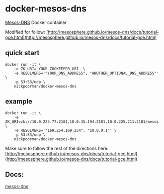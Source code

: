 # docker-mesos-dns

[Mesos-DNS](https://github.com/mesosphere/mesos-dns) Docker container

Modified for follow: [http://mesosphere.github.io/mesos-dns/docs/tutorial-gce.html](http://mesosphere.github.io/mesos-dns/docs/tutorial-gce.html)

## quick start

```
docker run -it \
    -e ZK_URI=_YOUR_ZOOKEEPER_URI_ \
    -e RESOLVERS='"YOUR_DNS_ADDRESS", "ANOTHER_OPTIONAL_DNS_ADDRESS"' \
    -p 53:53/udp \
    nickpoorman/docker-mesos-dns
```

## example

```
docker run -it \
    -e ZK_URI=zk://10.0.223.77:2181,10.0.35.194:2181,10.0.225.211:2181/mesos \
    -e RESOLVERS='"169.254.169.254", "10.0.0.1"' \
    -p 53:53/udp \
    nickpoorman/docker-mesos-dns
```

Make sure to follow the rest of the directions here: [http://mesosphere.github.io/mesos-dns/docs/tutorial-gce.html](http://mesosphere.github.io/mesos-dns/docs/tutorial-gce.html)

## Docs:
[mesos-dns](http://mesosphere.github.io/mesos-dns/docs/naming.html)
